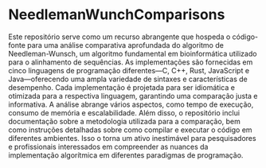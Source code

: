 # NeedlemanWunchComparisons
Este repositório serve como um recurso abrangente que hospeda o código-fonte para uma análise comparativa aprofundada do algoritmo de Needleman-Wunsch, um algoritmo fundamental em bioinformática utilizado para o alinhamento de sequências. As implementações são fornecidas em cinco linguagens de programação diferentes—C, C++, Rust, JavaScript e Java—oferecendo uma ampla variedade de sintaxes e características de desempenho. Cada implementação é projetada para ser idiomática e otimizada para a respectiva linguagem, garantindo uma comparação justa e informativa. A análise abrange vários aspectos, como tempo de execução, consumo de memória e escalabilidade. Além disso, o repositório inclui documentação sobre a metodologia utilizada para a comparação, bem como instruções detalhadas sobre como compilar e executar o código em diferentes ambientes. Isso o torna um ativo inestimável para pesquisadores e profissionais interessados em compreender as nuances da implementação algorítmica em diferentes paradigmas de programação.

